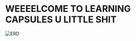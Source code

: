 # WEEEELCOME TO LEARNING CAPSULES U LITTLE SHIT
![ERD](https://github.com/learning-capsules/.github/assets/54755278/46c145a0-6c8e-4c87-927d-f27d85b001b6)
